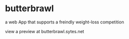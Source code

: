 # butterbrawl
a web App that supports a freindly weight-loss competition

view a preview at butterbrawl.sytes.net 
